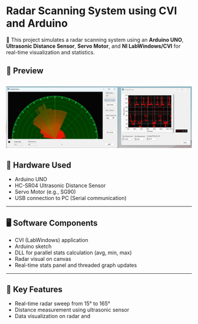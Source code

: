 # Radar Scanning System using CVI and Arduino

🚀 This project simulates a radar scanning system using an **Arduino UNO**, **Ultrasonic Distance Sensor**, **Servo Motor**, and **NI LabWindows/CVI** for real-time visualization and statistics.

## 📸 Preview
![Radar UI](Images&video/Radar_UI.png)  
---

## 🔧 Hardware Used
- Arduino UNO
- HC-SR04 Ultrasonic Distance Sensor
- Servo Motor (e.g., SG90)
- USB connection to PC (Serial communication)

---

## 🖥️ Software Components
- CVI (LabWindows) application
- Arduino sketch
- DLL for parallel stats calculation (avg, min, max)
- Radar visual on canvas
- Real-time stats panel and threaded graph updates

---

## 🧠 Key Features
- Real-time radar sweep from 15° to 165°
- Distance measurement using ultrasonic sensor
- Data visualization on radar and

